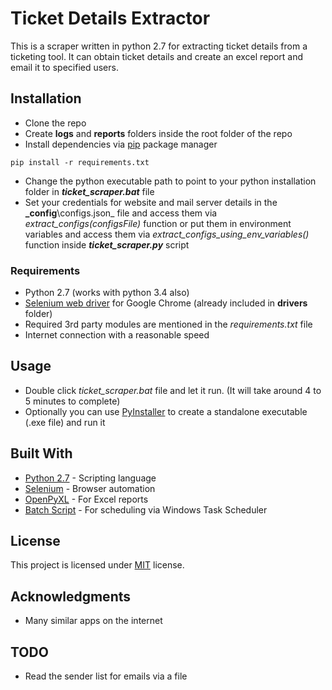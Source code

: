 # Ticket Details Extractor

This is a scraper written in python 2.7 for extracting ticket details from a ticketing tool. It can obtain ticket details and 
create an excel report and email it to specified users.

## Installation
* Clone the repo
* Create **logs** and **reports** folders inside the root folder of the repo
* Install dependencies via [pip](https://pypi.org/project/pip/) package manager
```
pip install -r requirements.txt
```
* Change the python executable path to point to your python installation folder in **_ticket_scraper.bat_** file
* Set your credentials for website and mail server details in the **_config**\configs.json_ file and access them via _extract_configs(configsFile)_ function or put them in
environment variables and access them via _extract_configs_using_env_variables()_ function inside **_ticket_scraper.py_** script

### Requirements
* Python 2.7 (works with python 3.4 also)
* [Selenium web driver](https://sites.google.com/a/chromium.org/chromedriver/) for Google Chrome (already included in **drivers** folder)
* Required 3rd party modules are mentioned in the _requirements.txt_ file
* Internet connection with a reasonable speed

## Usage
* Double click _ticket_scraper.bat_ file and let it run. (It will take around 4 to 5 minutes to complete)
* Optionally you can use [PyInstaller](https://www.pyinstaller.org/) to create a standalone executable (.exe file) and run it

## Built With
* [Python 2.7](https://www.python.org/download/releases/2.7/) - Scripting language
* [Selenium](https://www.seleniumhq.org/) - Browser automation
* [OpenPyXL](https://openpyxl.readthedocs.io/en/stable/) - For Excel reports
* [Batch Script](https://en.wikipedia.org/wiki/Batch_file) - For scheduling via Windows Task Scheduler

## License
This project is licensed under [MIT](https://choosealicense.com/licenses/mit/) license.

## Acknowledgments
* Many similar apps on the internet

## TODO
* Read the sender list for emails via a file
